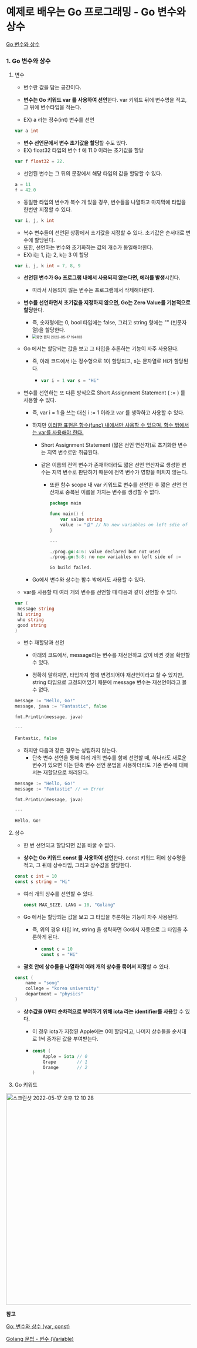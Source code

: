 # 예제로 배우는 Go 프로그래밍 - Go 변수와 상수 

[Go 변수와 상수](http://golang.site/go/article/4-Go-%EB%B3%80%EC%88%98%EC%99%80-%EC%83%81%EC%88%98)

### 1. Go 변수와 상수 

1. 변수

   - 변수란 값을 담는 공간이다.

   - **변수는 Go 키워드 var 를 사용하여 선언**한다. var 키워드 뒤에 변수명을 적고, 그 뒤에 변수타입을 적는다.
   - EX) a 라는 정수(int) 변수를 선언

   ````go
   var a int
   ````

   - **변수 선언문에서 변수 초기값을 할당**할 수도 있다.
   - EX) float32 타입의 변수 f 에 11.0 이라는 초기값을 할당

   ````go
   var f float32 = 22.
   ````

   - 선언된 변수는 그 뒤의 문장에서 해당 타입의 값을 할당할 수 있다.

   ````go
   a = 11
   f = 42.0
   ````

   - 동일한 타입의 변수가 복수 개 있을 경우, 변수들을 나열하고 마지막에 타입을 한번만 지정할 수 있다.

   ````go
   var i, j, k int
   ````

   - 복수 변수들이 선언된 상황에서 초기값을 지정할 수 있다. 초기값은 순서대로 변수에 할당된다. 
   - 또한, 선언하는 변수와 초기화하는 값의 개수가 동일해야한다.
   - EX) i는 1, j는 2, k는 3 이 할당

   ````go
   var i, j, k int = 7, 8, 9
   ````

   - **선언된 변수가 Go 프로그램 내에서 사용되지 않는다면, 에러를 발생**시킨다. 

     - 따라서 사용되지 않는 변수는 프로그램에서 삭제해야한다.

   - **변수를 선언하면서 초기값을 지정하지 않으면, Go는 Zero Value를 기본적으로 할당**한다. 

     - 즉, 숫자형에는 0, bool 타입에는 false, 그리고 string 형에는 "" (빈문자열)을 할당한다.
     - <img src="https://user-images.githubusercontent.com/42603919/168793292-7746596b-59bc-4c24-950c-53756ff0ce08.png" alt="화면 캡처 2022-05-17 194103" style="zoom:67%;" />

   - Go 에서는 할당되는 값을 보고 그 타입을 추론하는 기능이 자주 사용된다. 

     - 즉, 아래 코드에서 i는 정수형으로 1이 할당되고, s는 문자열로 Hi가 할당된다.

       - ````go
         var i = 1 var s = "Hi"
         ````

   - 변수를 선언하는 또 다른 방식으로 Short Assignment Statement ( := ) 를 사용할 수 있다. 

     - 즉, var i = 1 을 쓰는 대신 i := 1 이라고 var 를 생략하고 사용할 수 있다. 
     
     - 하지만 <u>이러한 표현은 함수(func) 내에서만 사용할 수 있으며, 함수 밖에서는 var를 사용해야 한다.</u> 
     
       - Short Assignment Statement (짧은 선언 연산자)로 초기화한 변수는 지역 변수로만 취급된다.
     
       - 같은 이름의 전역 변수가 존재하더라도 짧은 선언 연산자로 생성한 변수는 지역 변수로 판단하기 때문에 전역 변수가 영향을 미치지 않는다.
     
         - 또한 함수 scope 내 var 키워드로 변수를 선언한 후 짧은 선언 연산자로 중복된 이름을 가지는 변수를 생성할 수 없다.
     
           ````go
           package main
           
           func main() {
               var value string
               value := "값" // No new variables on left sdie of :=
           }
           
           ---
           
           ./prog.go:4:6: value declared but not used
           ./prog.go:5:8: no new variables on left side of :=
           
           Go build failed.
           ````
     
     - Go에서 변수와 상수는 함수 밖에서도 사용할 수 있다.
     
   - var를 사용할 때 여러 개의 변수를 선언할 때 다음과 같이 선언할 수 있다.

   ````go
   var (
   	message string
   	hi string
   	who string
   	good string
   )
   ````

   - 변수 재할당과 선언

     - 아래의 코드에서, message라는 변수를 재선언하고 값이 바뀐 것을 확인할 수 있다.

     - 정확히 말하자면, 타입까지 함께 변경되어야 재선언이라고 할 수 있지만, string 타입으로 고정되어있기 때문에 message 변수는 재선언이라고 볼 수 없다.

   ````go
   message := "Hello, Go!"
   message, java := "Fantastic", false
   
   fmt.PrintLn(message, java)
   
   ---
   
   Fantastic, false
   ````

   - 하지만 다음과 같은 경우는 성립하지 않는다.
     - 단축 변수 선언을 통해 여러 개의 변수를 함께 선언할 때, 하나라도 새로운 변수가 있으면 이는 단축 변수 선언 문법을 사용하더라도 기존 변수에 대해서는 재할당으로 처리된다.

   ````go
   message := "Hello, Go!"
   message := "Fantastic" // => Error
   
   fmt.PrintLn(message, java)
   
   ---
   
   Hello, Go!
   ````

2. 상수

   - 한 번 선언되고 할당되면 값을 바꿀 수 없다.

   - **상수는 Go 키워드 const 를 사용하여 선언**한다. const 키워드 뒤에 상수명을 적고, 그 뒤에 상수타입, 그리고 상수값을 할당한다.

   ````go
   const c int = 10
   const s string = "Hi"
   ````

   - 여러 개의 상수를 선언할 수 있다.

     ````go
     const MAX_SIZE, LANG = 10, "Golang" 
     ````
     
   - Go 에서는 할당되는 값을 보고 그 타입을 추론하는 기능이 자주 사용된다. 

     - 즉, 위의 경우 타입 int, string 을 생략하면 Go에서 자동으로 그 타입을 추론하게 된다.

       - ````go
         const c = 10
         const s = "Hi"
         ````

   - **괄호 안에 상수들을 나열하여 여러 개의 상수들 묶어서 지정**할 수 있다.

   ````go
   const (
       name = "song"
       college = "korea university"
       department = "physics"
   )
   ````

   - **상수값을 0부터 순차적으로 부여하기 위해 iota 라는 identifier를 사용**할 수 있다. 

     - 이 경우 iota가 지정된 Apple에는 0이 할당되고, 나머지 상수들을 순서대로 1씩 증가된 값을 부여받는다.

     - ````go
       const (
           Apple = iota // 0
           Grape        // 1
           Orange       // 2
       )
       ````

3. Go 키워드

<img width="575" alt="스크린샷 2022-05-17 오후 12 10 28" src="https://user-images.githubusercontent.com/73063032/168720633-0cbde969-3c0d-45ca-915c-8b30f1d6deaf.png">









**참고**

[Go: 변수와 상수 (var, const)](https://pronist.dev/84)

[Golang 문법 - 변수 (Variable)](https://velog.io/@cafefarm-johnny/Golang-%EB%AC%B8%EB%B2%95-%EB%B3%80%EC%88%98)